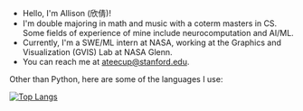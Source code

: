- Hello, I'm Allison (欣倩)!
- I'm double majoring in math and music with a coterm masters in CS. Some fields of experience of mine include neurocomputation and AI/ML.
- Currently, I'm a SWE/ML intern at NASA, working at the Graphics and Visualization (GVIS) Lab at NASA Glenn.
- You can reach me at ateecup@stanford.edu.

Other than Python, here are some of the languages I use:

[![Top Langs](https://github-readme-stats.vercel.app/api/top-langs/?username=WorldsEndDunce&layout=compact&theme=tokyonight&hide=tex,python,jupyter%20notebook,cython,julia)](https://github.com/anuraghazra/github-readme-stats) 

<!-- It's not much, but it's some work:

[![LeetCode stats](https://leetcode-stats-six.vercel.app/api?username=WorldsEndDunce&theme=dark)](https://github.com/KnlnKS/leetcode-stats) -->
